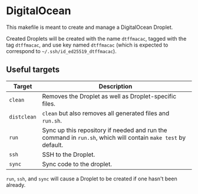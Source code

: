 DigitalOcean
============
This makefile is meant to create and manage a DigitalOcean Droplet.

Created Droplets will be created with the name `dtffmacac`, tagged with the
tag `dtffmacac`, and use key named `dtffmacac` (which is expected to correspond
to `~/.ssh/id_ed25519_dtffmacac`).

Useful targets
--------------

Target      | Description
------------|------------
`clean`     | Removes the Droplet as well as Droplet-specific files.
`distclean` | `clean` but also removes all generated files and `run.sh`.
`run`       | Sync up this repository if needed and run the command in `run.sh`, which will contain `make test` by default.
`ssh`       | SSH to the Droplet.
`sync`      | Sync code to the droplet.

`run`, `ssh`, and `sync` will cause a Droplet to be created if one hasn't been
already.
